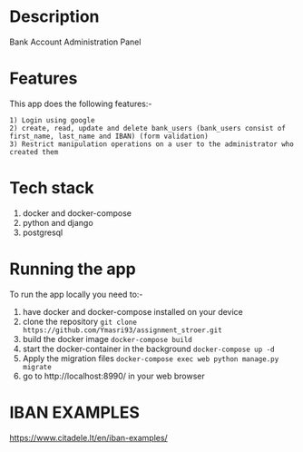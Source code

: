 # Description
Bank Account Administration Panel

# Features
  This app does the following features:-

    1) Login using google
    2) create, read, update and delete bank_users (bank_users consist of first_name, last_name and IBAN) (form validation)
    3) Restrict manipulation operations on a user to the administrator who created them

# Tech stack
  1) docker and docker-compose
  2) python and django
  3) postgresql

# Running the app
  To run the app locally you need to:-

  1) have docker and docker-compose installed on your device
  2) clone the repository `git clone https://github.com/Ymasri93/assignment_stroer.git`
  3) build the docker image `docker-compose build`
  4) start the docker-container in the background `docker-compose up -d`
  5) Apply the migration files `docker-compose exec web python manage.py migrate`
  6) go to http://localhost:8990/ in your web browser

# IBAN EXAMPLES
  https://www.citadele.lt/en/iban-examples/

